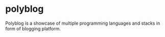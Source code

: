 # polyblog
Polyblog is a showcase of multiple programming languages and stacks in form of blogging platform.
